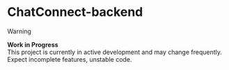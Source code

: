 # ChatConnect-backend
> [!WARNING]
> **Work in Progress**  
> This project is currently in active development and may change frequently.  
> Expect incomplete features, unstable code.
